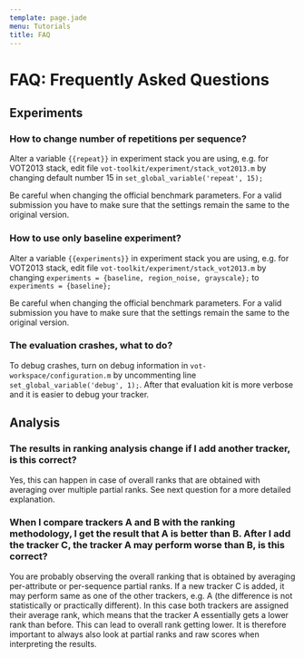```yaml
---
template: page.jade
menu: Tutorials
title: FAQ
---
```


# FAQ: Frequently Asked Questions

## Experiments

### How to change number of repetitions per sequence?

Alter a variable `{{repeat}}` in experiment stack you are using,
e.g. for VOT2013 stack, edit file `vot-toolkit/experiment/stack_vot2013.m`
by changing default number 15 in `set_global_variable('repeat', 15);`

<div class="alert alert-warning" role="alert">
Be careful when changing the official benchmark parameters. For a valid submission you have to make sure that the settings remain the same to the original version.
</div>

### How to use only baseline experiment?

Alter a variable `{{experiments}}` in experiment stack you are using,
e.g. for VOT2013 stack, edit file `vot-toolkit/experiment/stack_vot2013.m` 
by changing `experiments = {baseline, region_noise, grayscale};` to `experiments = {baseline};`

<div class="alert alert-warning" role="alert">
Be careful when changing the official benchmark parameters. For a valid submission you have to make sure that the settings remain the same to the original version.
</div>

### The evaluation crashes, what to do?

To debug crashes, turn on debug information in `vot-workspace/configuration.m` by uncommenting line `set_global_variable('debug', 1);`. 
After that evaluation kit is more verbose and it is easier to debug your tracker.


## Analysis

### The results in ranking analysis change if I add another tracker, is this correct?

Yes, this can happen in case of overall ranks that are obtained with averaging over multiple partial ranks. See next question for a more detailed explanation.

### When I compare trackers A and B with the ranking methodology, I get the result that A is better than B. After I add the tracker C, the tracker A may perform worse than B, is this correct?

You are probably observing the overall ranking that is obtained by averaging per-attribute or per-sequence partial ranks. If a new tracker C is added, it may perform same as one of the other trackers, e.g. A (the difference is not statistically or practically different). In this case both trackers are assigned their average rank, which means that the tracker A essentially gets a lower rank than before. This can lead to overall rank getting lower. It is therefore important to always also look at partial ranks and raw scores when interpreting the results.


